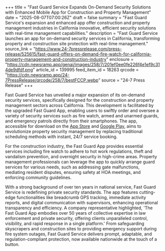 +++
title = "Fast Guard Service Expands On-Demand Security Solutions with Enhanced Mobile App for Construction and Property Management"
date = "2025-08-07T07:00:26Z"
draft = false
summary = "Fast Guard Service's expansion and enhanced app offer construction and property management industries in California innovative, efficient security solutions with real-time management capabilities."
description = "Fast Guard Service launches an app for on-demand security services in California, transforming property and construction site protection with real-time management."
source_link = "https://www.24-7pressrelease.com/press-release/525615/fast-guard-offers-on-demand-fire-watch-for-california-property-management-and-construction-industry"
enclosure = "https://cdn.newsramp.app/genai/images/258/7/201ef0ee0fe226f4e1ef9c314de9dfdf.png"
article_id = 139995
feed_item_id = 18263
qrcode = "https://cdn.newsramp.app/24-7PressRelease/qrcode/258/7/bestFCCP.webp"
source = "24-7 Press Release"
+++

<p>Fast Guard Service has unveiled a major expansion of its on-demand security services, specifically designed for the construction and property management sectors across California. This development is facilitated by the upgraded Fast Guard App, enabling users to swiftly order and oversee a variety of security services such as fire watch, armed and unarmed guards, and emergency patrols directly from their smartphones. The app, accessible for download on the <a href='https://www.apple.com/app-store/' rel='nofollow' target='_blank'>App Store</a> and <a href='https://play.google.com/store' rel='nofollow' target='_blank'>Google Play</a>, aims to revolutionize property security management by replacing traditional scheduling methods with instant, 24/7 service booking.</p><p>For the construction industry, the Fast Guard App provides essential services including fire watch to adhere to hot work regulations, theft and vandalism prevention, and overnight security in high-crime areas. Property management professionals can leverage the app to quickly arrange guard services for various needs, such as addressing gate malfunctions, mediating resident disputes, ensuring safety at HOA meetings, and enforcing community guidelines.</p><p>With a strong background of over ten years in national service, Fast Guard Service is redefining private security standards. The app features cutting-edge functionalities like breadcrumb GPS tracking, immediate activity reports, and digital communication with supervisors, enhancing operational transparency and efficiency. A company representative highlighted, 'The Fast Guard App embodies over 50 years of collective expertise in law enforcement and private security, offering clients unparalleled control, visibility, and rapid response in a single platform.' From safeguarding skyscrapers and construction sites to providing emergency support during fire system outages, Fast Guard Service delivers prompt, adaptable, and regulation-compliant protection, now available nationwide at the touch of a button.</p>